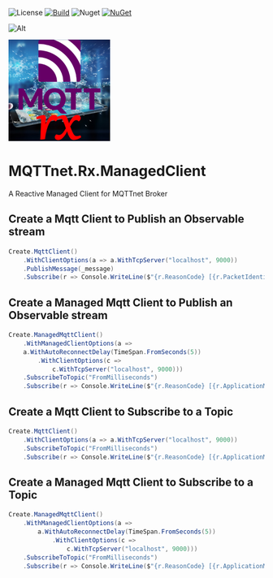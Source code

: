 ![License](https://img.shields.io/github/license/ChrisPulman/MQTTnet.Rx.ManagedClient.svg) [![Build](https://github.com/ChrisPulman/MQTTnet.Rx.ManagedClient/actions/workflows/BuildOnly.yml/badge.svg)](https://github.com/ChrisPulman/MQTTnet.Rx.ManagedClient/actions/workflows/BuildOnly.yml) ![Nuget](https://img.shields.io/nuget/dt/MQTTnet.Rx.Client?color=pink&style=plastic) [![NuGet](https://img.shields.io/nuget/v/MQTTnet.Rx.Client.svg?style=plastic)](https://www.nuget.org/packages/MQTTnet.Rx.Client)

![Alt](https://repobeats.axiom.co/api/embed/ce86c8ce3ab110f48d175c1270296e0b35de8b4c.svg "Repobeats analytics image")

<p align="left">
  <a href="https://github.com/ChrisPulman/MQTTnet.Rx.ManagedClient">
    <img alt="MQTTnet.Rx.ManagedClient" src="https://github.com/ChrisPulman/MQTTnet.Rx.ManagedClient/blob/main/Images/logo.png" width="200"/>
  </a>
</p>


# MQTTnet.Rx.ManagedClient
A Reactive Managed Client for MQTTnet Broker

## Create a Mqtt Client to Publish an Observable stream
```csharp
Create.MqttClient()
    .WithClientOptions(a => a.WithTcpServer("localhost", 9000))
    .PublishMessage(_message)
    .Subscribe(r => Console.WriteLine($"{r.ReasonCode} [{r.PacketIdentifier}]"));
```

## Create a Managed Mqtt Client to Publish an Observable stream
```csharp
Create.ManagedMqttClient()
    .WithManagedClientOptions(a =>
    a.WithAutoReconnectDelay(TimeSpan.FromSeconds(5))
        .WithClientOptions(c =>
            c.WithTcpServer("localhost", 9000)))
    .SubscribeToTopic("FromMilliseconds")
    .Subscribe(r => Console.WriteLine($"{r.ReasonCode} [{r.ApplicationMessage.Topic}] value : {r.ApplicationMessage.ConvertPayloadToString()}"));
```

## Create a Mqtt Client to Subscribe to a Topic
```csharp
Create.MqttClient()
    .WithClientOptions(a => a.WithTcpServer("localhost", 9000))
    .SubscribeToTopic("FromMilliseconds")
    .Subscribe(r => Console.WriteLine($"{r.ReasonCode} [{r.ApplicationMessage.Topic}] value : {r.ApplicationMessage.ConvertPayloadToString()}"));
```

## Create a Managed Mqtt Client to Subscribe to a Topic
```csharp
Create.ManagedMqttClient()
    .WithManagedClientOptions(a =>
        a.WithAutoReconnectDelay(TimeSpan.FromSeconds(5))
            .WithClientOptions(c =>
                c.WithTcpServer("localhost", 9000)))
    .SubscribeToTopic("FromMilliseconds")
    .Subscribe(r => Console.WriteLine($"{r.ReasonCode} [{r.ApplicationMessage.Topic}] value : {r.ApplicationMessage.ConvertPayloadToString()}"));
```
